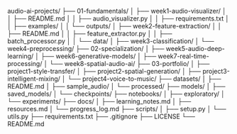 audio-ai-projects/
├── 01-fundamentals/
│   ├── week1-audio-visualizer/
│   │   ├── README.md
│   │   ├── audio_visualizer.py
│   │   ├── requirements.txt
│   │   ├── examples/
│   │   └── outputs/
│   ├── week2-feature-extraction/
│   │   ├── README.md
│   │   ├── feature_extractor.py
│   │   ├── batch_processor.py
│   │   └── data/
│   ├── week3-classification/
│   └── week4-preprocessing/
├── 02-specialization/
│   ├── week5-audio-deep-learning/
│   ├── week6-generative-models/
│   ├── week7-real-time-processing/
│   └── week8-spatial-audio-ai/
├── 03-portfolio/
│   ├── project1-style-transfer/
│   ├── project2-spatial-generation/
│   ├── project3-intelligent-mixing/
│   └── project4-voice-to-music/
├── datasets/
│   ├── README.md
│   ├── sample_audio/
│   └── processed/
├── models/
│   ├── saved_models/
│   └── checkpoints/
├── notebooks/
│   ├── exploratory/
│   └── experiments/
├── docs/
│   ├── learning_notes.md
│   ├── resources.md
│   └── progress_log.md
├── scripts/
│   ├── setup.py
│   └── utils.py
├── requirements.txt
├── .gitignore
├── LICENSE
└── README.md
